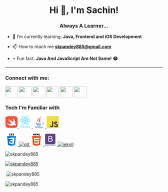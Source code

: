 <h1 align="center">Hi 👋, I'm Sachin!</h1>
<h3 align="center">Always A Learner...</h3>

- 🌱 I’m currently learning: **Java, Frontend and iOS Development**

- 📫 How to reach me **skpandey885@gmail.com**

- ⚡ Fun fact: **Java And JavaScript Are Not Same! 😂**

<hr>
<h3 align="left">Connect with me:</h3>
<p align="left">
<a href="https://linkedin.com/in/skpandey885" target="_blank" ><img align="center" src="https://www.freeiconspng.com/uploads/linkedin-logo-3.png" height="35" width="40" /></a>
<a href="https://stackoverflow.com/users/15839659" target="_blank"><img align="center" src="https://upload.wikimedia.org/wikipedia/commons/e/ef/Stack_Overflow_icon.svg" height="35" width="40" /></a>
  <a href="https://auth.geeksforgeeks.org/user/skpandey885" target="_blank"><img align="center" src="https://media.geeksforgeeks.org/wp-content/cdn-uploads/20190710102234/download3.png"  height="35" width="40" /></a>
<a href="https://instagram.com/iamsachin_47" target="_blank"><img align="center" src="https://www.freepnglogos.com/uploads/instagram-logo-png-transparent-0.png" height="35" width="40" /></a>
<a href="https://www.hackerrank.com/skpandey885" target="_blank"><img align="center" src="https://www.iconfinder.com/icons/4373234/download/png/64" height="35" width="40" /></a>
<a href="https://www.hackerearth.com/@skpandey885" target="_blank"><img align="center" src="https://upload.wikimedia.org/wikipedia/commons/e/e8/HackerEarth_logo.png" height="35" width="40" /></a>

</p>

<h3 align="left">Tech I'm Familiar with</h3>
  
 <a href="https://swift.org/" target="_blank"> <img src="https://raw.githubusercontent.com/devicons/devicon/master/icons/swift/swift-original.svg" alt="swift" width="40" height="40"/> </a>
<a href="https://reactjs.org/" target="_blank"> <img src="https://raw.githubusercontent.com/devicons/devicon/master/icons/react/react-original-wordmark.svg" alt="react" width="40" height="40"/> </a>
<a href="https://www.java.com" target="_blank"> <img src="https://raw.githubusercontent.com/devicons/devicon/master/icons/java/java-original.svg" alt="java" width="40" height="40"/> </a> 
<a href="https://developer.mozilla.org/en-US/docs/Web/JavaScript" target="_blank"> <img src="https://raw.githubusercontent.com/devicons/devicon/master/icons/javascript/javascript-original.svg" alt="javascript" width="40" height="40"/> </a> 
<p align="left"> <a href="https://www.w3schools.com/css/" target="_blank"> <img src="https://raw.githubusercontent.com/devicons/devicon/master/icons/css3/css3-original-wordmark.svg" alt="css3" width="40" height="40"/> </a> <a href="https://git-scm.com/" target="_blank"> <img src="https://www.vectorlogo.zone/logos/git-scm/git-scm-icon.svg" alt="git" width="40" height="40"/> </a> <a href="https://www.w3.org/html/" target="_blank"> <img src="https://raw.githubusercontent.com/devicons/devicon/master/icons/html5/html5-original-wordmark.svg" alt="html5" width="40" height="40"/> </a> <a href="https://getbootstrap.com" target="_blank"> <img src="https://raw.githubusercontent.com/devicons/devicon/master/icons/bootstrap/bootstrap-plain-wordmark.svg" alt="bootstrap" width="40" height="40"/> </a>
<a href="https://jekyllrb.com/" target="_blank"> <img src="https://www.vectorlogo.zone/logos/jekyllrb/jekyllrb-icon.svg" alt="jekyll" width="40" height="40"/> </a>
  
  
  
  
  
  
  
  
  
  
  
  
  

<p align="left"> <img src="https://komarev.com/ghpvc/?username=skpandey885&label=Profile%20views&color=0e75b6&style=flat" alt="skpandey885" /> </p>

<p align="left"> <a href="https://github.com/ryo-ma/github-profile-trophy"><img src="https://github-profile-trophy.vercel.app/?username=skpandey885" alt="skpandey885" /></a> </p>






<p>&nbsp;<img align="center" src="https://github-readme-stats.vercel.app/api?username=skpandey885&show_icons=true&locale=en" alt="skpandey885" /></p>

<p><img align="center" src="https://github-readme-streak-stats.herokuapp.com/?user=skpandey885&" alt="skpandey885" /></p>




<!---
skpandey885/skpandey885 is a ✨ special ✨ repository because its `README.md` (this file) appears on your GitHub profile.
You can click the Preview link to take a look at your changes.
--->
